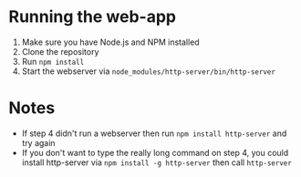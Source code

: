 # Running the web-app
1. Make sure you have Node.js and NPM installed
2. Clone the repository
3. Run `npm install`
4. Start the webserver via `node_modules/http-server/bin/http-server`

# Notes
- If step 4 didn't run a webserver then run `npm install http-server` and try again
- If you don't want to type the really long command on step 4, you could install http-server via `npm install -g http-server` then call `http-server`
